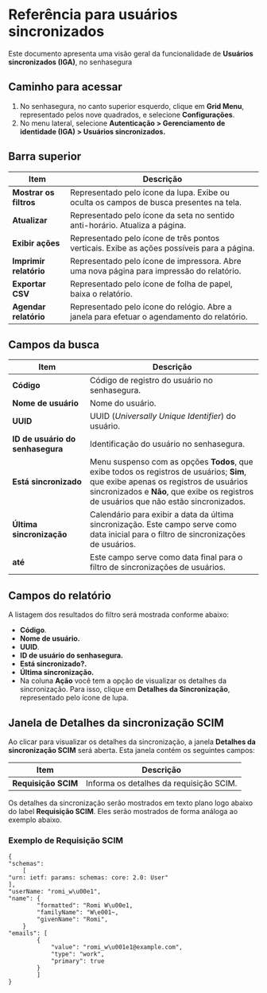 # Referência para usuários sincronizados

Este documento apresenta uma visão geral da funcionalidade de **Usuários sincronizados (IGA)**, no senhasegura

## Caminho para acessar

1. No senhasegura, no canto superior esquerdo, clique em **Grid Menu**, representado pelos nove quadrados, e selecione **Configurações**.
2. No menu lateral, selecione **Autenticação > Gerenciamento de identidade (IGA) > Usuários sincronizados.**

## Barra superior

| Item                     | Descrição                                                                                      |
| ------------------------ | ------------------------------------------------------------------------------------------------ |
| **Mostrar os filtros**  | Representado pelo ícone da lupa. Exibe ou oculta os campos de busca presentes na tela.          |
| **Atualizar**           | Representado pelo ícone da seta no sentido anti-horário. Atualiza a página.                   |
| **Exibir ações**      | Representado pelo ícone de três pontos verticais. Exibe as  ações possíveis para a página. |
| **Imprimir relatório** | Representado pelo ícone de impressora. Abre uma nova página para impressão do relatório.     |
| **Exportar CSV**        | Representado pelo ícone de folha de papel, baixa o relatório.                                  |
| **Agendar relatório**  | Representado pelo ícone do relógio. Abre a janela para efetuar o agendamento do relatório.    |

## Campos da busca

| Item                               | Descrição                                                                                                                                                                                                                                                   |
| ---------------------------------- | ------------------------------------------------------------------------------------------------------------------------------------------------------------------------------------------------------------------------------------------------------------- |
| **Código**                       | Código de registro do usuário no senhasegura.                                                                                                                                                                                                               |
| **Nome de usuário**              | Nome do usuário.                                                                                                                                                                                                                                             |
| **UUID**                          | UUID (*Universally Unique Identifier*) do usuário.                                                                                                                                                                                                         |
| **ID de usuário do senhasegura** | Identificação do usuário no senhasegura.                                                                                                                                                                                                                   |
| **Está sincronizado**            | Menu suspenso com as opções **Todos**, que exibe todos os registros de usuários; **Sim**, que exibe apenas os registros de usuários <br />sincronizados e **Não**, que exibe os registros de usuários que não estão sincronizados. |
| **Última sincronização**       | Calendário para exibir a data da última sincronização. Este campo serve como data inicial para o filtro de sincronizações de usuários.                                                                                                                 |
| **até**                          | Este campo serve como data final para o filtro de sincronizações de usuários.                                                                                                                                                                              |

## Campos do relatório

A listagem dos resultados do filtro será mostrada conforme abaixo:

* **Código**.
* **Nome de usuário.**
* **UUID**.
* **ID de usuário do senhasegura.**
* **Está sincronizado?.**
* **Última sincronização.**
* Na coluna **Ação** você tem a opção de visualizar os detalhes da sincronização. Para isso, clique em **Detalhes da Sincronização**, representado pelo ícone de lupa.

## Janela de Detalhes da sincronização SCIM

Ao clicar para visualizar os detalhes da sincronização, a janela **Detalhes da sincronização SCIM** será aberta. Esta janela contém os seguintes campos:

| Item                   | Descrição                               |
| ---------------------- | ----------------------------------------- |
| **Requisição SCIM** | Informa os detalhes da requisição SCIM. |

Os detalhes da sincronização serão mostrados em texto plano logo abaixo do label **Requisição SCIM**. Eles serão mostrados de forma análoga ao exemplo abaixo.

### Exemplo de Requisição SCIM

```
{
"schemas":
	[ 
"urn: ietf: params: schemas: core: 2.0: User" 
],
"userName: "romi_w\u00e1",
"name": {
		"formatted": "Romi W\u00e1,
		"familyName": "W\e001~,
		"givenName": "Romi",
	} 
"emails": [
		{ 
			"value": "romi_w\u001e1@example.com",
			"type": "work",
			"primary": true
		}
	    ]
}
```
